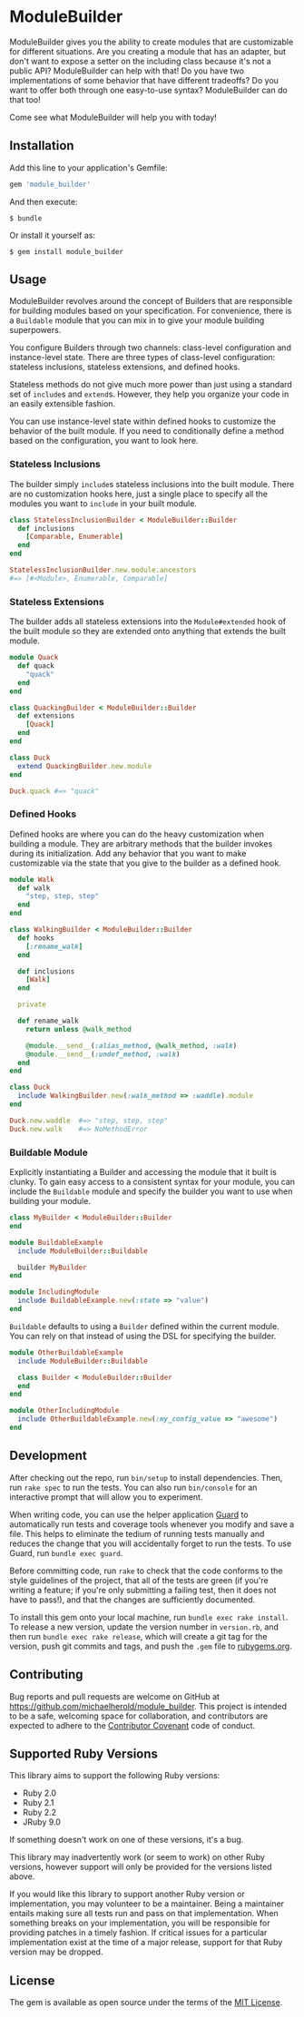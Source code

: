 # ModuleBuilder

ModuleBuilder gives you the ability to create modules that are customizable for
different situations. Are you creating a module that has an adapter, but don't
want to expose a setter on the including class because it's not a public API?
ModuleBuilder can help with that! Do you have two implementations of some
behavior that have different tradeoffs? Do you want to offer both through one
easy-to-use syntax? ModuleBuilder can do that too!

Come see what ModuleBuilder will help you with today!

## Installation

Add this line to your application's Gemfile:

```ruby
gem 'module_builder'
```

And then execute:

    $ bundle

Or install it yourself as:

    $ gem install module_builder

## Usage

ModuleBuilder revolves around the concept of Builders that are responsible for
building modules based on your specification. For convenience, there is a
`Buildable` module that you can mix in to give your module building
superpowers.

You configure Builders through two channels: class-level configuration and
instance-level state. There are three types of class-level configuration:
stateless inclusions, stateless extensions, and defined hooks.

Stateless methods do not give much more power than just using a standard set of
`include`s and `extend`s. However, they help you organize your code in an
easily extensible fashion.

You can use instance-level state within defined hooks to customize the behavior
of the built module. If you need to conditionally define a method based on the
configuration, you want to look here.

### Stateless Inclusions

The builder simply `include`s stateless inclusions into the built module. There
are no customization hooks here, just a single place to specify all the modules
you want to `include` in your built module.

```ruby
class StatelessInclusionBuilder < ModuleBuilder::Builder
  def inclusions
    [Comparable, Enumerable]
  end
end

StatelessInclusionBuilder.new.module.ancestors
#=> [#<Module>, Enumerable, Comparable]
```

### Stateless Extensions

The builder adds all stateless extensions into the `Module#extended` hook of
the built module so they are extended onto anything that extends the built
module.

```ruby
module Quack
  def quack
    "quack"
  end
end

class QuackingBuilder < ModuleBuilder::Builder
  def extensions
    [Quack]
  end
end

class Duck
  extend QuackingBuilder.new.module
end

Duck.quack #=> "quack"
```

### Defined Hooks

Defined hooks are where you can do the heavy customization when building a
module. They are arbitrary methods that the builder invokes during its
initialization. Add any behavior that you want to make customizable via the
state that you give to the builder as a defined hook.

```ruby
module Walk
  def walk
    "step, step, step"
  end
end

class WalkingBuilder < ModuleBuilder::Builder
  def hooks
    [:rename_walk]
  end

  def inclusions
    [Walk]
  end

  private

  def rename_walk
    return unless @walk_method

    @module.__send__(:alias_method, @walk_method, :walk)
    @module.__send__(:undef_method, :walk)
  end
end

class Duck
  include WalkingBuilder.new(:walk_method => :waddle).module
end

Duck.new.waddle  #=> "step, step, step"
Duck.new.walk    #=> NoMethodError
```

### Buildable Module

Explicitly instantiating a Builder and accessing the module that it built is
clunky. To gain easy access to a consistent syntax for your module, you can
include the `Buildable` module and specify the builder you want to use when
building your module.

```ruby
class MyBuilder < ModuleBuilder::Builder
end

module BuildableExample
  include ModuleBuilder::Buildable

  builder MyBuilder
end

module IncludingModule
  include BuildableExample.new(:state => "value")
end
```

`Buildable` defaults to using a `Builder` defined within the current module.
You can rely on that instead of using the DSL for specifying the builder.

```ruby
module OtherBuildableExample
  include ModuleBuilder::Buildable

  class Builder < ModuleBuilder::Builder
  end
end

module OtherIncludingModule
  include OtherBuildableExample.new(:my_config_value => "awesome")
end
```

## Development

After checking out the repo, run `bin/setup` to install dependencies. Then, run
`rake spec` to run the tests. You can also run `bin/console` for an interactive
prompt that will allow you to experiment.

When writing code, you can use the helper application [Guard][guard] to
automatically run tests and coverage tools whenever you modify and save a file.
This helps to eliminate the tedium of running tests manually and reduces the
change that you will accidentally forget to run the tests. To use Guard, run
`bundle exec guard`.

Before committing code, run `rake` to check that the code conforms to the style
guidelines of the project, that all of the tests are green (if you're writing a
feature; if you're only submitting a failing test, then it does not have to
pass!), and that the changes are sufficiently documented.

To install this gem onto your local machine, run `bundle exec rake install`. To
release a new version, update the version number in `version.rb`, and then run
`bundle exec rake release`, which will create a git tag for the version, push
git commits and tags, and push the `.gem` file to [rubygems.org][rubygems].

[guard]: http://guardgem.org
[rubygems]: https://rubygems.org

## Contributing

Bug reports and pull requests are welcome on GitHub at
https://github.com/michaelherold/module_builder. This project is intended to be
a safe, welcoming space for collaboration, and contributors are expected to
adhere to the [Contributor Covenant][covenant] code of conduct.

[covenant]: http://contributor-covenant.org

## Supported Ruby Versions

This library aims to support the following Ruby versions:

* Ruby 2.0
* Ruby 2.1
* Ruby 2.2
* JRuby 9.0

If something doesn't work on one of these versions, it's a bug.

This library may inadvertently work (or seem to work) on other Ruby versions,
however support will only be provided for the versions listed above.

If you would like this library to support another Ruby version or
implementation, you may volunteer to be a maintainer. Being a maintainer
entails making sure all tests run and pass on that implementation. When
something breaks on your implementation, you will be responsible for providing
patches in a timely fashion. If critical issues for a particular implementation
exist at the time of a major release, support for that Ruby version may be
dropped.

## License

The gem is available as open source under the terms of the [MIT License][license].

[license]: http://opensource.org/licenses/MIT.
